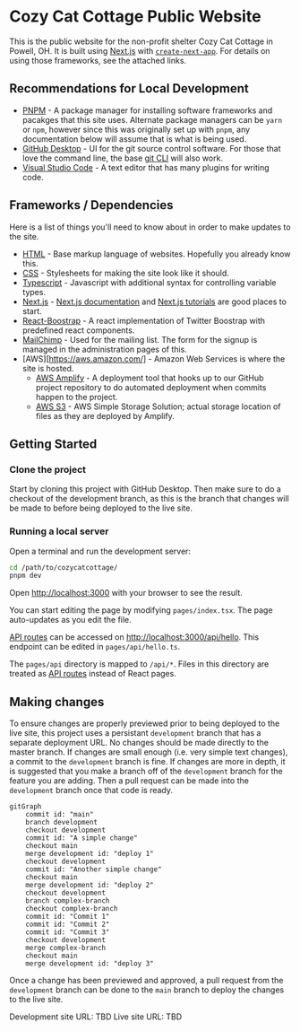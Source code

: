 # Cozy Cat Cottage Public Website

This is the public website for the non-profit shelter Cozy Cat Cottage in Powell, OH.  It is built using [Next.js](https://nextjs.org/) with [`create-next-app`](https://github.com/vercel/next.js/tree/canary/packages/create-next-app).  For details on using those frameworks, see the attached links.

## Recommendations for Local Development

- [PNPM](https://pnpm.io/installation) - A package manager for installing software frameworks and pacakges that this site uses.  Alternate package managers can be `yarn` or `npm`, however since this was originally set up with `pnpm`, any documentation below will assume that is what is being used.
- [GitHub Desktop](https://desktop.github.com/) - UI for the git source control software.  For those that love the command line, the base [git CLI](https://git-scm.com/) will also work.
- [Visual Studio Code](https://code.visualstudio.com/) - A text editor that has many plugins for writing code.

## Frameworks / Dependencies

Here is a list of things you'll need to know about in order to make updates to the site.

- [HTML](https://www.w3schools.com/html/) - Base markup language of websites.  Hopefully you already know this.
- [CSS](https://www.w3schools.com/css/) - Stylesheets for making the site look like it should.
- [Typescript](https://www.typescriptlang.org/) - Javascript with additional syntax for controlling variable types.
- [Next.js](https://nextjs.org/) - [Next.js documentation](https://nextjs.org/docs) and [Next.js tutorials](https://nextjs.org/learn) are good places to start.
- [React-Boostrap](https://react-bootstrap.github.io/getting-started/introduction/) - A react implementation of Twitter Boostrap with predefined react components.
- [MailChimp](https://mailchimp.com/) - Used for the mailing list.  The form for the signup is managed in the administration pages of this.
- [AWS][https://aws.amazon.com/] - Amazon Web Services is where the site is hosted.
    - [AWS Amplify](https://aws.amazon.com/amplify/) - A deployment tool that hooks up to our GitHub project repository to do automated deployment when commits happen to the project.
    - [AWS S3](https://aws.amazon.com/s3/) - AWS Simple Storage Solution; actual storage location of files as they are deployed by Amplify.

## Getting Started

### Clone the project

Start by cloning this project with GitHub Desktop.  Then make sure to do a checkout of the development branch, as this is the branch that changes will be made to before being deployed to the live site.

### Running a local server

Open a terminal and run the development server:

```bash
cd /path/to/cozycatcottage/
pnpm dev
```

Open [http://localhost:3000](http://localhost:3000) with your browser to see the result.

You can start editing the page by modifying `pages/index.tsx`. The page auto-updates as you edit the file.

[API routes](https://nextjs.org/docs/api-routes/introduction) can be accessed on [http://localhost:3000/api/hello](http://localhost:3000/api/hello). This endpoint can be edited in `pages/api/hello.ts`.

The `pages/api` directory is mapped to `/api/*`. Files in this directory are treated as [API routes](https://nextjs.org/docs/api-routes/introduction) instead of React pages.

## Making changes

To ensure changes are properly previewed prior to being deployed to the live site, this project uses a persistant `development` branch that has a separate deployment URL.  No changes should be made directly to the master branch.  If changes are small enough (i.e. very simple text changes), a commit to the `development` branch is fine.  If changes are more in depth, it is suggested that you make a branch off of the `development` branch for the feature you are adding.  Then a pull request can be made into the `development` branch once that code is ready.

```mermaid
gitGraph
    commit id: "main"
    branch development
    checkout development
    commit id: "A simple change"
    checkout main
    merge development id: "deploy 1"
    checkout development
    commit id: "Another simple change"
    checkout main
    merge development id: "deploy 2"
    checkout development
    branch complex-branch
    checkout complex-branch
    commit id: "Commit 1"
    commit id: "Commit 2"
    commit id: "Commit 3"
    checkout development
    merge complex-branch
    checkout main
    merge development id: "deploy 3"
```

Once a change has been previewed and approved, a pull request from the `development` branch can be done to the `main` branch to deploy the changes to the live site.

Development site URL: TBD
Live site URL: TBD